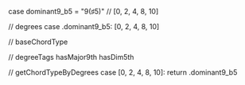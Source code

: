 case dominant9_b5 = "9(♯5)"                            // [0, 2, 4, 8, 10]

// degrees
case .dominant9_b5:                [0, 2, 4, 8, 10]

// baseChordType

// degreeTags
  hasMajor9th
  hasDim5th

// getChordTypeByDegrees
case [0, 2, 4, 8, 10]:
  return .dominant9_b5
